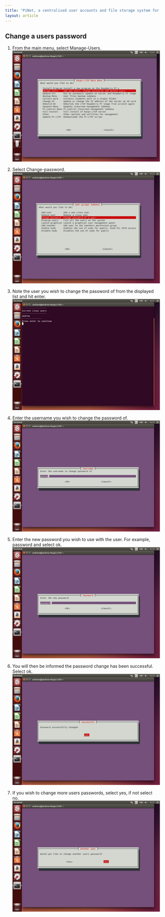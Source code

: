 ```yaml
---
title: "PiNet, a centralised user accounts and file storage system for a Raspberry Pi classroom."
layout: article
---
```


Change a users password
----

1.  From the main menu, select Manage-Users.   
    ![](/assets/images/image41.jpeg)

2.  Select Change-password.   
    ![](/assets/images/image51.jpeg)

3.  Note the user you wish to change the password of from the displayed
    list and hit enter.    
    ![](/assets/images/image52.jpeg)

4.  Enter the username you wish to change the password of.  
    ![](/assets/images/image53.jpeg)

5.  Enter the new password you wish to use with the user. For example,
    password and select ok.    
    ![](/assets/images/image54.jpeg)

6.  You will then be informed the password change has been successful.
    Select ok.    
    ![](/assets/images/image55.jpeg)

7.  If you wish to change more users passwords, select yes, if not
    select no.    
    ![](/assets/images/image56.jpeg)
